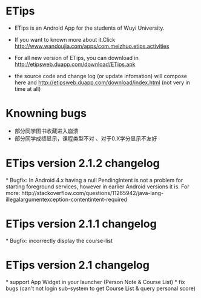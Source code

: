 ETips
===

* ETips is an Android App for the students of Wuyi University.

* If you want to known more about it.Click http://www.wandoujia.com/apps/com.meizhuo.etips.activities 
* For all new version of ETips, you can download in http://etipsweb.duapp.com/download/ETips.apk   
* the source code and change log (or update infomation) will compose here and http://etipsweb.duapp.com/download/index.html  (not very in time at all)

Knowning bugs
===
* 部分同学图书收藏进入崩溃
* 部分同学成绩显示，课程类型不对 、对于0.X学分显示不友好

<H1>ETips version 2.1.2 changelog</H1> 
  * Bugfix:  In Android 4.x having a null PendingIntent is not a problem for starting foreground services, however in earlier Android versions it is.
  For more:
  http://stackoverflow.com/questions/11265942/java-lang-illegalargumentexception-contentintent-required
  
<H1>ETips version 2.1.1 changelog</H1> 
  * Bugfix: incorrectly display the  course-list

<H1>ETips version 2.1 changelog</H1> 
  * support App Widget in your launcher (Person Note &  Course List) 
  * fix bugs (can't not login sub-system to get Course List & query personal score) 
  


